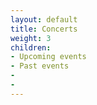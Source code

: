 ```yaml
---
layout: default
title: Concerts
weight: 3
children:
- Upcoming events
- Past events
- 
- 
---
```





 
 
